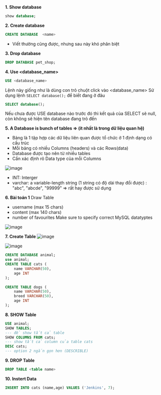 **1. Show database**
~~~~sql
show database;
~~~~
**2. Create database**
~~~~sql
CREATE DATABASE  <name>
~~~~
- Viết thường cũng được, nhưng sau này khó phân biệt

**3. Drop database**
~~~~sql
DROP DATABASE pet_shop;
~~~~

**4. Use <database_name>**
~~~~sql
USE <database_name>
~~~~
Lệnh này giống như là dùng con trỏ chuột click vào <database_name>
Sử dụng lệnh `SELECT database();` để biết đang ở đâu
~~~~sql
SELECT database();
~~~~
Nếu chưa được USE database nào trước đó thì kết quả của SELECT sẽ null, còn không sẽ hiện tên database đang trỏ đến


**5. A Database is bunch of tables => (ít nhất là trong dữ liệu quan hệ)**
- Bảng là 1 tập hợp các dữ liệu liên quan được tổ chức ở 1 định dạng có cấu trúc
- Mỗi bảng có nhiều Columns (headers) và các Rows(data)
- Database được tạo nên từ nhiều tables
- Cần xác định rõ Data type của mỗi Columns

![image](/uploads/05eef29574078b6b81c2b6e471ac7269/image.png)

- INT: Interger
- varchar: a variable-length string (1 string có độ dài thay đổi được) : "abc", "abcde", "99999" => rất hay được sử dụng

**6. Bài toán 1**
Draw Table
- username (max 15 chars)
- content (max 140 chars)
- number of favourites
Make sure to specify correct MySQL datatyptes

![image](/uploads/91be63732cdcd7be6445a2f7fff9a376/image.png)

**7. Create Table**
![image](/uploads/b8a9c4db3d0dcf2cb29585f71070b0d1/image.png)

![image](/uploads/eb01ac628d99a4fae46cd9cd2b98baf2/image.png)

~~~~sql
CREATE DATABASE animal;
use animal;
CREATE TABLE cats (
    name VARCHAR(50),
    age INT
);
 
CREATE TABLE dogs (
    name VARCHAR(50),
    breed VARCHAR(50),
    age INT
);
~~~~
**8. SHOW Table**
~~~~sql
USE animal;
SHOW TABLES; 
--- để show tất cả table 
SHOW COLUMNS FROM cats;
--- show tất cả column của table cats
DESC cats;
--- option 2 ngắn gọn hơn (DESCRIBLE)
~~~~
**9. DROP Table**
~~~~sql
DROP TABLE <table name>
~~~~

**10. Instert Data**
~~~~sql
INSERT INTO cats (name,age) VALUES ('Jenkins', 7);
~~~~


